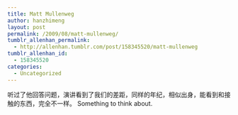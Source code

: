 ```yaml
---
title: Matt Mullenweg
author: hanzhimeng
layout: post
permalink: /2009/08/matt-mullenweg/
tumblr_allenhan_permalink:
  - http://allenhan.tumblr.com/post/158345520/matt-mullenweg
tumblr_allenhan_id:
  - 158345520
categories:
  - Uncategorized
---
```

听过了他回答问题，演讲看到了我们的差距，同样的年纪，相似出身，能看到和接触的东西，完全不一样。 Something to think about.

